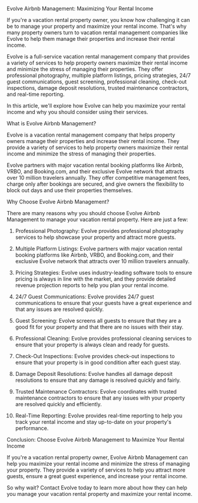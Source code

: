 Evolve Airbnb Management: Maximizing Your Rental Income

If you're a vacation rental property owner, you know how challenging it can be to manage your property and maximize your rental income. That's why many property owners turn to vacation rental management companies like Evolve to help them manage their properties and increase their rental income.

Evolve is a full-service vacation rental management company that provides a variety of services to help property owners maximize their rental income and minimize the stress of managing their properties. They offer professional photography, multiple platform listings, pricing strategies, 24/7 guest communications, guest screening, professional cleaning, check-out inspections, damage deposit resolutions, trusted maintenance contractors, and real-time reporting.

In this article, we'll explore how Evolve can help you maximize your rental income and why you should consider using their services.

What is Evolve Airbnb Management?

Evolve is a vacation rental management company that helps property owners manage their properties and increase their rental income. They provide a variety of services to help property owners maximize their rental income and minimize the stress of managing their properties.

Evolve partners with major vacation rental booking platforms like Airbnb, VRBO, and Booking.com, and their exclusive Evolve network that attracts over 10 million travelers annually. They offer competitive management fees, charge only after bookings are secured, and give owners the flexibility to block out days and use their properties themselves.

Why Choose Evolve Airbnb Management?

There are many reasons why you should choose Evolve Airbnb Management to manage your vacation rental property. Here are just a few:

1. Professional Photography: Evolve provides professional photography services to help showcase your property and attract more guests.

2. Multiple Platform Listings: Evolve partners with major vacation rental booking platforms like Airbnb, VRBO, and Booking.com, and their exclusive Evolve network that attracts over 10 million travelers annually.

3. Pricing Strategies: Evolve uses industry-leading software tools to ensure pricing is always in line with the market, and they provide detailed revenue projection reports to help you plan your rental income.

4. 24/7 Guest Communications: Evolve provides 24/7 guest communications to ensure that your guests have a great experience and that any issues are resolved quickly.

5. Guest Screening: Evolve screens all guests to ensure that they are a good fit for your property and that there are no issues with their stay.

6. Professional Cleaning: Evolve provides professional cleaning services to ensure that your property is always clean and ready for guests.

7. Check-Out Inspections: Evolve provides check-out inspections to ensure that your property is in good condition after each guest stay.

8. Damage Deposit Resolutions: Evolve handles all damage deposit resolutions to ensure that any damage is resolved quickly and fairly.

9. Trusted Maintenance Contractors: Evolve coordinates with trusted maintenance contractors to ensure that any issues with your property are resolved quickly and efficiently.

10. Real-Time Reporting: Evolve provides real-time reporting to help you track your rental income and stay up-to-date on your property's performance.

Conclusion: Choose Evolve Airbnb Management to Maximize Your Rental Income

If you're a vacation rental property owner, Evolve Airbnb Management can help you maximize your rental income and minimize the stress of managing your property. They provide a variety of services to help you attract more guests, ensure a great guest experience, and increase your rental income.

So why wait? Contact Evolve today to learn more about how they can help you manage your vacation rental property and maximize your rental income.